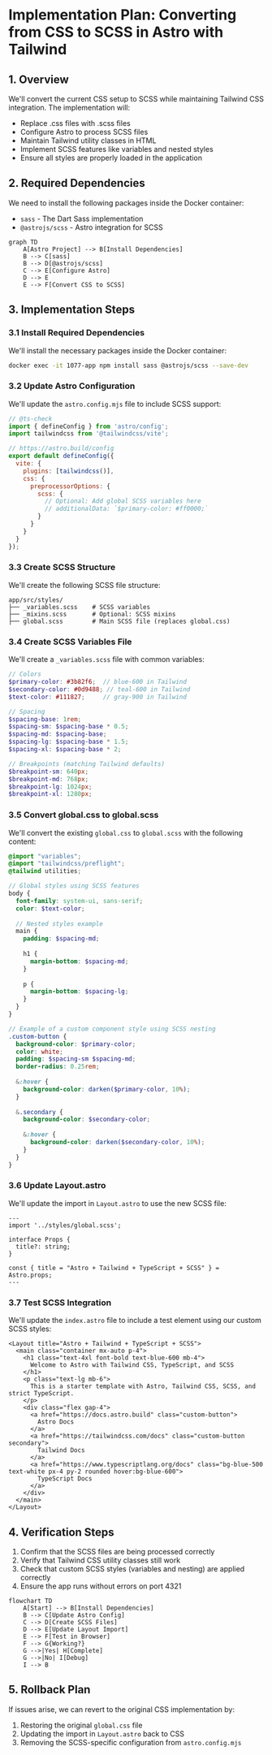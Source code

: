 # Implementation Plan: Converting from CSS to SCSS in Astro with Tailwind

## 1. Overview

We'll convert the current CSS setup to SCSS while maintaining Tailwind CSS integration. The implementation will:
- Replace .css files with .scss files
- Configure Astro to process SCSS files
- Maintain Tailwind utility classes in HTML
- Implement SCSS features like variables and nested styles
- Ensure all styles are properly loaded in the application

## 2. Required Dependencies

We need to install the following packages inside the Docker container:
- `sass` - The Dart Sass implementation
- `@astrojs/scss` - Astro integration for SCSS

```mermaid
graph TD
    A[Astro Project] --> B[Install Dependencies]
    B --> C[sass]
    B --> D[@astrojs/scss]
    C --> E[Configure Astro]
    D --> E
    E --> F[Convert CSS to SCSS]
```

## 3. Implementation Steps

### 3.1 Install Required Dependencies

We'll install the necessary packages inside the Docker container:

```bash
docker exec -it 1077-app npm install sass @astrojs/scss --save-dev
```

### 3.2 Update Astro Configuration

We'll update the `astro.config.mjs` file to include SCSS support:

```javascript
// @ts-check
import { defineConfig } from 'astro/config';
import tailwindcss from '@tailwindcss/vite';

// https://astro.build/config
export default defineConfig({
  vite: {
    plugins: [tailwindcss()],
    css: {
      preprocessorOptions: {
        scss: {
          // Optional: Add global SCSS variables here
          // additionalData: `$primary-color: #ff0000;`
        }
      }
    }
  }
});
```

### 3.3 Create SCSS Structure

We'll create the following SCSS file structure:

```
app/src/styles/
├── _variables.scss    # SCSS variables
├── _mixins.scss       # Optional: SCSS mixins
├── global.scss        # Main SCSS file (replaces global.css)
```

### 3.4 Create SCSS Variables File

We'll create a `_variables.scss` file with common variables:

```scss
// Colors
$primary-color: #3b82f6;  // blue-600 in Tailwind
$secondary-color: #0d9488; // teal-600 in Tailwind
$text-color: #111827;     // gray-900 in Tailwind

// Spacing
$spacing-base: 1rem;
$spacing-sm: $spacing-base * 0.5;
$spacing-md: $spacing-base;
$spacing-lg: $spacing-base * 1.5;
$spacing-xl: $spacing-base * 2;

// Breakpoints (matching Tailwind defaults)
$breakpoint-sm: 640px;
$breakpoint-md: 768px;
$breakpoint-lg: 1024px;
$breakpoint-xl: 1280px;
```

### 3.5 Convert global.css to global.scss

We'll convert the existing `global.css` to `global.scss` with the following content:

```scss
@import "variables";
@import "tailwindcss/preflight";
@tailwind utilities;

// Global styles using SCSS features
body {
  font-family: system-ui, sans-serif;
  color: $text-color;
  
  // Nested styles example
  main {
    padding: $spacing-md;
    
    h1 {
      margin-bottom: $spacing-md;
    }
    
    p {
      margin-bottom: $spacing-lg;
    }
  }
}

// Example of a custom component style using SCSS nesting
.custom-button {
  background-color: $primary-color;
  color: white;
  padding: $spacing-sm $spacing-md;
  border-radius: 0.25rem;
  
  &:hover {
    background-color: darken($primary-color, 10%);
  }
  
  &.secondary {
    background-color: $secondary-color;
    
    &:hover {
      background-color: darken($secondary-color, 10%);
    }
  }
}
```

### 3.6 Update Layout.astro

We'll update the import in `Layout.astro` to use the new SCSS file:

```astro
---
import '../styles/global.scss';

interface Props {
  title?: string;
}

const { title = "Astro + Tailwind + TypeScript + SCSS" } = Astro.props;
---
```

### 3.7 Test SCSS Integration

We'll update the `index.astro` file to include a test element using our custom SCSS styles:

```astro
<Layout title="Astro + Tailwind + TypeScript + SCSS">
  <main class="container mx-auto p-4">
    <h1 class="text-4xl font-bold text-blue-600 mb-4">
      Welcome to Astro with Tailwind CSS, TypeScript, and SCSS
    </h1>
    <p class="text-lg mb-6">
      This is a starter template with Astro, Tailwind CSS, SCSS, and strict TypeScript.
    </p>
    <div class="flex gap-4">
      <a href="https://docs.astro.build" class="custom-button">
        Astro Docs
      </a>
      <a href="https://tailwindcss.com/docs" class="custom-button secondary">
        Tailwind Docs
      </a>
      <a href="https://www.typescriptlang.org/docs" class="bg-blue-500 text-white px-4 py-2 rounded hover:bg-blue-600">
        TypeScript Docs
      </a>
    </div>
  </main>
</Layout>
```

## 4. Verification Steps

1. Confirm that the SCSS files are being processed correctly
2. Verify that Tailwind CSS utility classes still work
3. Check that custom SCSS styles (variables and nesting) are applied correctly
4. Ensure the app runs without errors on port 4321

```mermaid
flowchart TD
    A[Start] --> B[Install Dependencies]
    B --> C[Update Astro Config]
    C --> D[Create SCSS Files]
    D --> E[Update Layout Import]
    E --> F[Test in Browser]
    F --> G{Working?}
    G -->|Yes| H[Complete]
    G -->|No| I[Debug]
    I --> B
```

## 5. Rollback Plan

If issues arise, we can revert to the original CSS implementation by:
1. Restoring the original `global.css` file
2. Updating the import in `Layout.astro` back to CSS
3. Removing the SCSS-specific configuration from `astro.config.mjs`